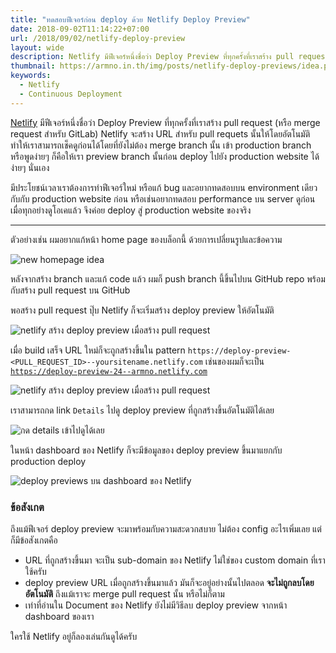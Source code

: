 ```yaml
---
title: "ทดสอบฟีเจอร์ก่อน deploy ด้วย Netlify Deploy Preview"
date: 2018-09-02T11:14:22+07:00
url: /2018/09/02/netlify-deploy-preview
layout: wide
description: Netlify มีฟีเจอร์หนึ่งชื่อว่า Deploy Preview ที่ทุกครั้งที่เราสร้าง pull request (หรือ merge request สำหรับ GitLab) Netlify จะสร้าง URL สำหรับ pull requets นั้นให้โดยอัตโนมัติ ทำให้เราสามารถเช็คดูก่อนได้โดยที่ยังไม่ต้อง merge branch นั้น เข้า production branch
thumbnail: https://armno.in.th/img/posts/netlify-deploy-previews/idea.png
keywords:
  - Netlify
  - Continuous Deployment
---
```


[Netlify](https://www.netlify.com/) มีฟีเจอร์หนึ่งชื่อว่า Deploy Preview ที่ทุกครั้งที่เราสร้าง pull request (หรือ merge request สำหรับ GitLab)
Netlify จะสร้าง URL สำหรับ pull requets นั้นให้โดยอัตโนมัติ ทำให้เราสามารถเช็คดูก่อนได้โดยที่ยังไม่ต้อง merge branch นั้น
เข้า production branch หรือพูดง่ายๆ ก็คือให้เรา preview branch นั้นก่อน deploy ไปยัง production website ได้ง่ายๆ นั่นเอง

มีประโยชน์เวลาเราต้องการทำฟีเจอร์ใหม่ หรือแก้ bug และอยากทดสอบบน environment เดียวกับกับ production website ก่อน
หรือเช่นอยากทดสอบ performance บน server ดูก่อน เมื่อทุกอย่างดูโอเคแล้ว จึงค่อย deploy สู่ production website ของจริง

---

ตัวอย่างเช่น ผมอยากแก้หน้า home page ของบล็อกนี้ ด้วยการเปลี่ยนรูปและข้อความ

<p class="media semi-full">
  <img src="/img/posts/netlify-deploy-previews/idea.png" alt="new homepage idea">
</p>

หลังจากสร้าง branch และแก้ code แล้ว ผมก็ push branch นี้ขึ้นไปบน GitHub repo
พร้อมกับสร้าง pull request บน GitHub

พอสร้าง pull request ปุ๊บ Netlify ก็จะเริ่มสร้าง deploy preview ให้อัตโนมัติ

<p class="media semi-full">
  <img src="/img/posts/netlify-deploy-previews/new-pull-request.png" alt="netlify สร้าง deploy preview เมื่อสร้าง pull request">
</p>

เมื่อ build เสร็จ URL ใหม่ก็จะถูกสร้างขึ้นใน pattern `https://deploy-preview-<PULL_REQUEST_ID>--yoursitename.netlify.com` เช่นของผมก็จะเป็น [`https://deploy-preview-24--armno.netlify.com`](https://deploy-preview-24--armno.netlify.com/)

<p class="media semi-full">
  <img src="/img/posts/netlify-deploy-previews/deploy-preview-ready.png" alt="netlify สร้าง deploy preview เมื่อสร้าง pull request">
</p>

เราสามารถกด link `Details` ไปดู deploy preview ที่ถูกสร้างขึ้นอัตโนมัติได้เลย

<p class="media semi-full">
  <img src="/img/posts/netlify-deploy-previews/preview-deployed.png" alt="กด details เข้าไปดูได้เลย">
</p>

ในหน้า dashboard ของ Netlify ก็จะมีข้อมูลของ deploy preview ขึ้นมาแยกกับ production deploy

<p class="media semi-full">
  <img src="/img/posts/netlify-deploy-previews/builds-on-netlify.png" alt="deploy previews บน dashboard ของ Netlify">
</p>

### ข้อสังเกต

ถึงแม้ฟีเจอร์ deploy preview จะมาพร้อมกับความสะดวกสบาย ไม่ต้อง config อะไรเพิ่มเลย แต่ก็มีข้อสังเกตคือ

- URL ที่ถูกสร้างขึ้นมา จะเป็น sub-domain ของ Netlify ไม่ใช่ของ custom domain ที่เราใช้ครับ
- deploy preview URL เมื่อถูกสร้างขึ้นมาแล้ว มันก็จะอยู่อย่างนั้นไปตลอด **จะไม่ถูกลบโดยอัตโนมัติ** ถึงแม้เราจะ merge pull request นั้น หรือไม่ก็ตาม
- เท่าที่อ่านใน Document ของ Netlify ยังไม่มีวิธีลบ deploy preview จากหน้า dashboard ของเรา

ใครใช้ Netlify อยู่ก็ลองเล่นกันดูได้ครับ
